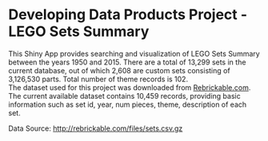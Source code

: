 Developing Data Products Project - LEGO Sets Summary  
====================================================

This Shiny App provides searching and visualization of LEGO Sets Summary between the years 1950 and 2015. 
There are a total of 13,299 sets in the current database, out of which 2,608 are custom sets consisting of 3,126,530 parts. Total number of theme records is 102.  
The dataset used for this project was downloaded from [Rebrickable.com](http://rebrickable.com/stats/sets). The current available dataset contains 10,459 records, providing basic information such as set id, year, num pieces, theme, description of each set.    
  
Data Source: http://rebrickable.com/files/sets.csv.gz 


